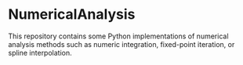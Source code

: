 # NumericalAnalysis

This repository contains some Python implementations of numerical analysis methods such as numeric integration, fixed-point iteration, or spline interpolation.

